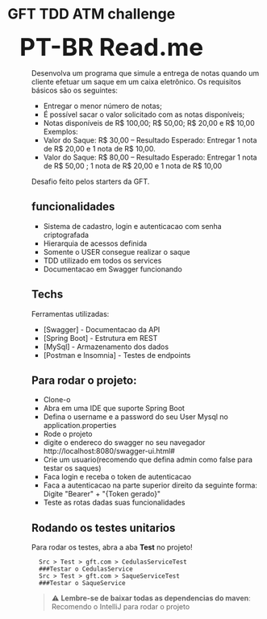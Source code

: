 # GFT TDD ATM challenge
<ul>
    <summary><Font Size = "10"><strong>PT-BR Read.me</strong></Font></summary>
  <ul>
      
Desenvolva um programa que simule a entrega de notas quando um
cliente efetuar um saque em um caixa eletrônico. Os requisitos básicos
são os seguintes:
- Entregar o menor número de notas;
- É possível sacar o valor solicitado com as notas disponíveis;
- Notas disponíveis de R$ 100,00; R$ 50,00; R$ 20,00 e R$ 10,00
  Exemplos:
- Valor do Saque: R$ 30,00 – Resultado Esperado: Entregar 1 nota
  de R$ 20,00 e 1 nota de R$ 10,00.
- Valor do Saque: R$ 80,00 – Resultado Esperado: Entregar 1 nota
  de R$ 50,00 ; 1 nota de R$ 20,00 e 1 nota de R$ 10,00
      
Desafio feito pelos starters da GFT.

## funcionalidades

- Sistema de cadastro, login e autenticacao com senha criptografada
- Hierarquia de acessos definida
- Somente o USER consegue realizar o saque
- TDD utilizado em todos os services
- Documentacao em Swagger funcionando


## Techs

Ferramentas utilizadas:

- [Swagger] - Documentacao da API
- [Spring Boot] - Estrutura em REST
- [MySql] - Armazenamento dos dados
- [Postman e Insomnia] - Testes de endpoints

## Para rodar o projeto:

- Clone-o
- Abra em uma IDE que suporte Spring Boot
- Defina o username e a password do seu User Mysql no application.properties
- Rode o projeto
- digite o endereco do swagger no seu navegador http://localhost:8080/swagger-ui.html#
- Crie um usuario(recomendo que defina admin como false para testar os saques)
- Faca login e receba o token de autenticacao
- Faca a autenticacao na parte superior direito da seguinte forma: Digite "Bearer" + "{Token gerado}"
- Teste as rotas dadas suas funcionalidades
      
## Rodando os testes unitarios

Para rodar os testes, abra a aba **Test** no projeto!
      
```
  Src > Test > gft.com > CedulasServiceTest
  ###Testar o CedulasService
  Src > Test > gft.com > SaqueServiceTest
  ###Testar o SaqueService
```


> :warning: **Lembre-se de baixar todas as dependencias do maven**: Recomendo o IntelliJ para rodar o projeto

  
  
